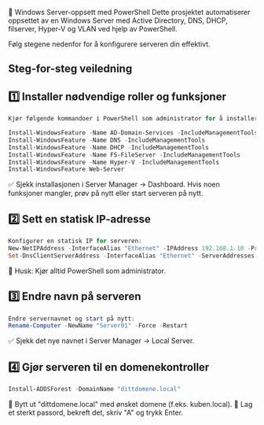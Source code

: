 🚀 Windows Server-oppsett med PowerShell
Dette prosjektet automatiserer oppsettet av en Windows Server med Active Directory, DNS, DHCP, filserver, Hyper-V og VLAN ved hjelp av PowerShell. 

Følg stegene nedenfor for å konfigurere serveren din effektivt.


## Steg-for-steg veiledning
## 1️⃣ Installer nødvendige roller og funksjoner
```powershell
Kjør følgende kommandoer i PowerShell som administrator for å installere nødvendige tjenester:

Install-WindowsFeature -Name AD-Domain-Services -IncludeManagementTools
Install-WindowsFeature -Name DNS -IncludeManagementTools
Install-WindowsFeature -Name DHCP -IncludeManagementTools
Install-WindowsFeature -Name FS-FileServer -IncludeManagementTools
Install-WindowsFeature -Name Hyper-V -IncludeManagementTools
Install-WindowsFeature Web-Server
```
✅ Sjekk installasjonen i Server Manager → Dashboard. Hvis noen funksjoner mangler, prøv på nytt eller start serveren på nytt.



## 2️⃣ Sett en statisk IP-adresse

```powershell
Konfigurer en statisk IP for serveren:
New-NetIPAddress -InterfaceAlias "Ethernet" -IPAddress 192.168.1.10 -PrefixLength 24 -DefaultGateway 192.168.1.1
Set-DnsClientServerAddress -InterfaceAlias "Ethernet" -ServerAddresses 192.168.1.1
```
🔹 Husk: Kjør alltid PowerShell som administrator.


## 3️⃣ Endre navn på serveren
```powershell
Endre servernavnet og start på nytt:
Rename-Computer -NewName "Server01" -Force -Restart
```
✅ Sjekk det nye navnet i Server Manager → Local Server.


## 4️⃣ Gjør serveren til en domenekontroller
```powershell
Install-ADDSForest -DomainName "dittdomene.local"
```
🔹 Bytt ut "dittdomene.local" med ønsket domene (f.eks. kuben.local).
🔹 Lag et sterkt passord, bekreft det, skriv "A" og trykk Enter.
